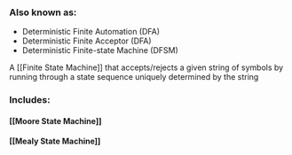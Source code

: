 ### Also known as:
 - Deterministic Finite Automation (DFA)
 - Deterministic Finite Acceptor (DFA)
 - Deterministic Finite-state Machine (DFSM)

A [[Finite State Machine]] that accepts/rejects a given string of symbols by running through a state sequence uniquely determined by the string
### Includes:
#### [[Moore State Machine]]
#### [[Mealy State Machine]]


